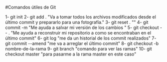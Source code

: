 #Comandos útiles de Git

1- git init
2- git add .  "Va a tomar todos los archivos modificados desde el último commit y prepararlo para una fotografía."
3- git reset . ""
4- git commit -m "Me ayuda a salvar mi versión de los cambios "
5- git checkout -- . "Me ayuda a reconstruir mi repositorio a como se encontraban en el último commit"
6- git log  "me da un historial de los commit realizados"
7- git commit --amend "me va a arreglar el último commit"
8- git checkout -b nombre-de-la-rama
9- git branch "comando para ver las ramas"
10- git checkout master "para pasarme a la rama master en este caso"


